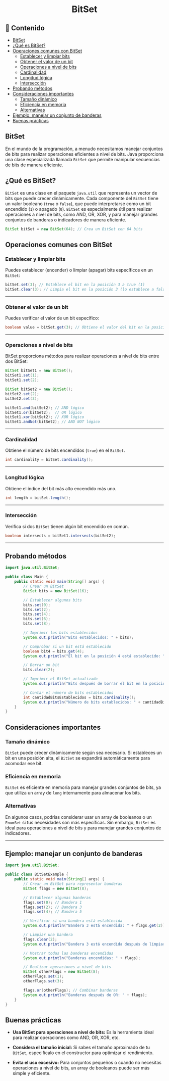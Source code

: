 <h1 align="center">BitSet </h1>

<h2>📑 Contenido</h2>

- [BitSet](#bitset)
- [¿Qué es BitSet?](#qué-es-bitset)
- [Operaciones comunes con BitSet](#operaciones-comunes-con-bitset)
  - [Establecer y limpiar bits](#establecer-y-limpiar-bits)
  - [Obtener el valor de un bit](#obtener-el-valor-de-un-bit)
  - [Operaciones a nivel de bits](#operaciones-a-nivel-de-bits)
  - [Cardinalidad](#cardinalidad)
  - [Longitud lógica](#longitud-lógica)
  - [Intersección](#intersección)
- [Probando métodos](#probando-métodos)
- [Consideraciones importantes](#consideraciones-importantes)
  - [Tamaño dinámico](#tamaño-dinámico)
  - [Eficiencia en memoria](#eficiencia-en-memoria)
  - [Alternativas](#alternativas)
- [Ejemplo: manejar un conjunto de banderas](#ejemplo-manejar-un-conjunto-de-banderas)
- [Buenas prácticas](#buenas-prácticas)

## BitSet

En el mundo de la programación, a menudo necesitamos manejar conjuntos de bits para realizar operaciones eficientes a nivel de bits. Java proporciona una clase especializada llamada `BitSet` que permite manipular secuencias de bits de manera eficiente.

## ¿Qué es BitSet?

`BitSet` es una clase en el paquete `java.util` que representa un vector de bits que puede crecer dinámicamente. Cada componente del `BitSet` tiene un valor booleano (`true` o `false`), que puede interpretarse como un bit encendido (`1`) o apagado (`0`). `BitSet` es especialmente útil para realizar operaciones a nivel de bits, como AND, OR, XOR, y para manejar grandes conjuntos de banderas o indicadores de manera eficiente.

```java
BitSet bitSet = new BitSet(64); // Crea un BitSet con 64 bits
```

## Operaciones comunes con BitSet

### Establecer y limpiar bits

Puedes establecer (encender) o limpiar (apagar) bits específicos en un `BitSet`:

```java
bitSet.set(3); // Establece el bit en la posición 3 a true (1)
bitSet.clear(3); // Limpia el bit en la posición 3 (lo establece a false o 0)
```

---

### Obtener el valor de un bit

Puedes verificar el valor de un bit específico:

```java
boolean value = bitSet.get(3); // Obtiene el valor del bit en la posición 3
```

---

### Operaciones a nivel de bits

BitSet proporciona métodos para realizar operaciones a nivel de bits entre dos BitSet:

```java
BitSet bitSet1 = new BitSet();
bitSet1.set(1);
bitSet1.set(2);

BitSet bitSet2 = new BitSet();
bitSet2.set(2);
bitSet2.set(3);

bitSet1.and(bitSet2); // AND lógico
bitSet1.or(bitSet2);  // OR lógico
bitSet1.xor(bitSet2); // XOR lógico
bitSet1.andNot(bitSet2); // AND NOT lógico
```

---

### Cardinalidad

Obtiene el número de bits encendidos (`true`) en el `BitSet`.

```java
int cardinality = bitSet.cardinality();
```

---

### Longitud lógica

Obtiene el índice del bit más alto encendido más uno.

```java
int length = bitSet.length();
```

---

### Intersección

Verifica si dos `BitSet` tienen algún bit encendido en común.

```java
boolean intersects = bitSet1.intersects(bitSet2);
```

---

## Probando métodos

```java
import java.util.BitSet;

public class Main {
    public static void main(String[] args) {
        // Crear un BitSet
        BitSet bits = new BitSet(16);

        // Establecer algunos bits
        bits.set(0);
        bits.set(2);
        bits.set(4);
        bits.set(6);
        bits.set(8);

        // Imprimir los bits establecidos
        System.out.println("Bits establecidos: " + bits);

        // Comprobar si un bit está establecido
        boolean bit4 = bits.get(4);
        System.out.println("El bit en la posición 4 está establecido: " + bit4);

        // Borrar un bit
        bits.clear(2);

        // Imprimir el BitSet actualizado
        System.out.println("Bits después de borrar el bit en la posición 2: " + bits);

        // Contar el número de bits establecidos
        int cantidadBitsEstablecidos = bits.cardinality();
        System.out.println("Número de bits establecidos: " + cantidadBitsEstablecidos);
    }
}

```

## Consideraciones importantes

### Tamaño dinámico

`BitSet` puede crecer dinámicamente según sea necesario. Si estableces un bit en una posición alta, el `BitSet` se expandirá automáticamente para acomodar ese bit.

### Eficiencia en memoria

`BitSet` es eficiente en memoria para manejar grandes conjuntos de bits, ya que utiliza un array de `long` internamente para almacenar los bits.

### Alternativas

En algunos casos, podrías considerar usar un array de booleanos o un `EnumSet` si tus necesidades son más específicas. Sin embargo, `BitSet` es ideal para operaciones a nivel de bits y para manejar grandes conjuntos de indicadores.

---

## Ejemplo: manejar un conjunto de banderas

```java
import java.util.BitSet;

public class BitSetExample {
    public static void main(String[] args) {
        // Crear un BitSet para representar banderas
        BitSet flags = new BitSet(8);

        // Establecer algunas banderas
        flags.set(0); // Bandera 1
        flags.set(2); // Bandera 3
        flags.set(4); // Bandera 5

        // Verificar si una bandera está establecida
        System.out.println("Bandera 3 está encendida: " + flags.get(2));

        // Limpiar una bandera
        flags.clear(2);
        System.out.println("Bandera 3 está encendida después de limpiar: " + flags.get(2));

        // Mostrar todas las banderas encendidas
        System.out.println("Banderas encendidas: " + flags);

        // Realizar operaciones a nivel de bits
        BitSet otherFlags = new BitSet(8);
        otherFlags.set(1);
        otherFlags.set(3);

        flags.or(otherFlags); // Combinar banderas
        System.out.println("Banderas después de OR: " + flags);
    }
}
```

## Buenas prácticas

- **Usa BitSet para operaciones a nivel de bits:** Es la herramienta ideal para realizar operaciones como AND, OR, XOR, etc.

- **Considera el tamaño inicial:** Si sabes el tamaño aproximado de tu `BitSet`, especifícalo en el constructor para optimizar el rendimiento.

- **Evita el uso excesivo:** Para conjuntos pequeños o cuando no necesitas operaciones a nivel de bits, un array de booleanos puede ser más simple y eficiente.
